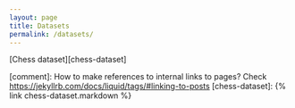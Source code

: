 ```yaml
---
layout: page
title: Datasets
permalink: /datasets/
---
```


[Chess dataset][chess-dataset]

[comment]: How to make references to internal links to pages? Check https://jekyllrb.com/docs/liquid/tags/#linking-to-posts
[chess-dataset]: {% link chess-dataset.markdown %}
